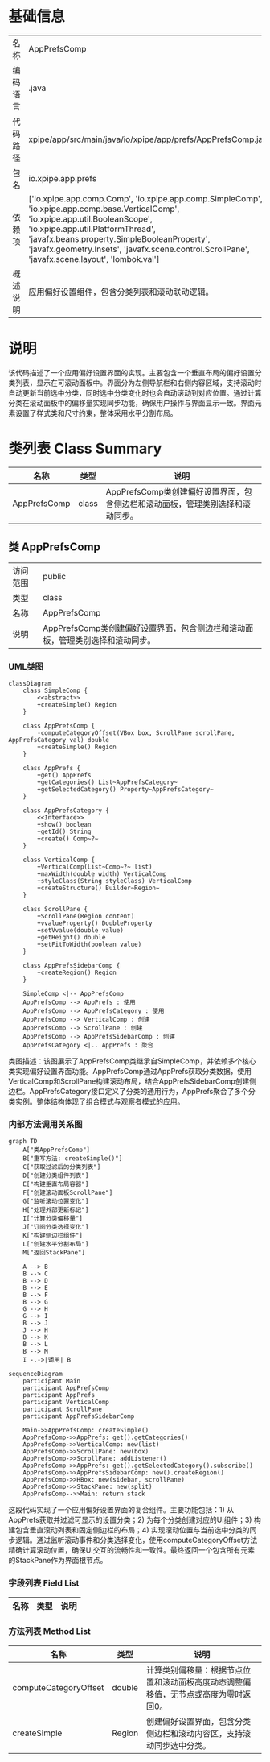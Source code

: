 # 基础信息

|      |      |
|------|------|
| 名称 | AppPrefsComp |
| 编码语言 | .java |
| 代码路径 | xpipe/app/src/main/java/io/xpipe/app/prefs/AppPrefsComp.java |
| 包名 | io.xpipe.app.prefs |
| 依赖项 | ['io.xpipe.app.comp.Comp', 'io.xpipe.app.comp.SimpleComp', 'io.xpipe.app.comp.base.VerticalComp', 'io.xpipe.app.util.BooleanScope', 'io.xpipe.app.util.PlatformThread', 'javafx.beans.property.SimpleBooleanProperty', 'javafx.geometry.Insets', 'javafx.scene.control.ScrollPane', 'javafx.scene.layout', 'lombok.val'] |
| 概述说明 | 应用偏好设置组件，包含分类列表和滚动联动逻辑。 |

# 说明

该代码描述了一个应用偏好设置界面的实现。主要包含一个垂直布局的偏好设置分类列表，显示在可滚动面板中。界面分为左侧导航栏和右侧内容区域，支持滚动时自动更新当前选中分类，同时选中分类变化时也会自动滚动到对应位置。通过计算分类在滚动面板中的偏移量实现同步功能，确保用户操作与界面显示一致。界面元素设置了样式类和尺寸约束，整体采用水平分割布局。

# 类列表 Class Summary

| 名称   | 类型  | 说明 |
|-------|------|-------------|
| AppPrefsComp | class | AppPrefsComp类创建偏好设置界面，包含侧边栏和滚动面板，管理类别选择和滚动同步。 |



## 类 AppPrefsComp

|      |      |
|------|------|
| 访问范围 | public |
| 类型 | class |
| 名称 | AppPrefsComp |
| 说明 | AppPrefsComp类创建偏好设置界面，包含侧边栏和滚动面板，管理类别选择和滚动同步。 |


### UML类图

```mermaid
classDiagram
    class SimpleComp {
        <<abstract>>
        +createSimple() Region
    }
    
    class AppPrefsComp {
        -computeCategoryOffset(VBox box, ScrollPane scrollPane, AppPrefsCategory val) double
        +createSimple() Region
    }
    
    class AppPrefs {
        +get() AppPrefs
        +getCategories() List~AppPrefsCategory~
        +getSelectedCategory() Property~AppPrefsCategory~
    }
    
    class AppPrefsCategory {
        <<Interface>>
        +show() boolean
        +getId() String
        +create() Comp~?~
    }
    
    class VerticalComp {
        +VerticalComp(List~Comp~?~ list)
        +maxWidth(double width) VerticalComp
        +styleClass(String styleClass) VerticalComp
        +createStructure() Builder~Region~
    }
    
    class ScrollPane {
        +ScrollPane(Region content)
        +vvalueProperty() DoubleProperty
        +setVvalue(double value)
        +getHeight() double
        +setFitToWidth(boolean value)
    }
    
    class AppPrefsSidebarComp {
        +createRegion() Region
    }
    
    SimpleComp <|-- AppPrefsComp
    AppPrefsComp --> AppPrefs : 使用
    AppPrefsComp --> AppPrefsCategory : 使用
    AppPrefsComp --> VerticalComp : 创建
    AppPrefsComp --> ScrollPane : 创建
    AppPrefsComp --> AppPrefsSidebarComp : 创建
    AppPrefsCategory <|.. AppPrefs : 聚合
```

类图描述：该图展示了AppPrefsComp类继承自SimpleComp，并依赖多个核心类实现偏好设置界面功能。AppPrefsComp通过AppPrefs获取分类数据，使用VerticalComp和ScrollPane构建滚动布局，结合AppPrefsSidebarComp创建侧边栏。AppPrefsCategory接口定义了分类的通用行为，AppPrefs聚合了多个分类实例。整体结构体现了组合模式与观察者模式的应用。


### 内部方法调用关系图

```mermaid
graph TD
    A["类AppPrefsComp"]
    B["重写方法: createSimple()"]
    C["获取过滤后的分类列表"]
    D["创建分类组件列表"]
    E["构建垂直布局容器"]
    F["创建滚动面板ScrollPane"]
    G["监听滚动位置变化"]
    H["处理外部更新标记"]
    I["计算分类偏移量"]
    J["订阅分类选择变化"]
    K["构建侧边栏组件"]
    L["创建水平分割布局"]
    M["返回StackPane"]

    A --> B
    B --> C
    B --> D
    B --> E
    B --> F
    B --> G
    G --> H
    G --> I
    B --> J
    J --> H
    B --> K
    B --> L
    B --> M
    I -.->|调用| B
```

```mermaid
sequenceDiagram
    participant Main
    participant AppPrefsComp
    participant AppPrefs
    participant VerticalComp
    participant ScrollPane
    participant AppPrefsSidebarComp

    Main->>AppPrefsComp: createSimple()
    AppPrefsComp->>AppPrefs: get().getCategories()
    AppPrefsComp->>VerticalComp: new(list)
    AppPrefsComp->>ScrollPane: new(box)
    AppPrefsComp->>ScrollPane: addListener()
    AppPrefsComp->>AppPrefs: get().getSelectedCategory().subscribe()
    AppPrefsComp->>AppPrefsSidebarComp: new().createRegion()
    AppPrefsComp->>HBox: new(sidebar, scrollPane)
    AppPrefsComp->>StackPane: new(split)
    AppPrefsComp-->>Main: return stack
```

这段代码实现了一个应用偏好设置界面的复合组件。主要功能包括：1) 从AppPrefs获取并过滤可显示的设置分类；2) 为每个分类创建对应的UI组件；3) 构建包含垂直滚动列表和固定侧边栏的布局；4) 实现滚动位置与当前选中分类的同步逻辑。通过监听滚动事件和分类选择变化，使用computeCategoryOffset方法精确计算滚动位置，确保UI交互的流畅性和一致性。最终返回一个包含所有元素的StackPane作为界面根节点。

### 字段列表 Field List

| 名称  | 类型  | 说明 |
|-------|-------|------|

### 方法列表 Method List

| 名称  | 类型  | 说明 |
|-------|-------|------|
| computeCategoryOffset | double | 计算类别偏移量：根据节点位置和滚动面板高度动态调整偏移值，无节点或高度为零时返回0。 |
| createSimple | Region | 创建偏好设置界面，包含分类侧边栏和滚动内容区，支持滚动同步选中分类。 |




